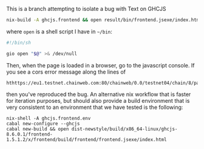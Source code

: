 This is a branch attempting to isolate a bug with Text on GHCJS

```bash
nix-build -A ghcjs.frontend && open result/bin/frontend.jsexe/index.html
```

where `open` is a shell script I have in `~/bin`:

```bash
#!/bin/sh

gio open "$@" >& /dev/null
```

Then, when the page is loaded in a browser, go to the javascript console.  If you see a cors error message along the lines of

```
hthttps://eu1.testnet.chainweb.com:80/chainweb/0.0/testnet04/chain/8/pact
```

then you've reproduced the bug.  An alternative nix workflow that is faster for iteration purposes, but  should also provide a build environment that is very consistent to an environment that we have tested is the following:

```
nix-shell -A ghcjs.frontend.env
cabal new-configure --ghcjs
cabal new-build && open dist-newstyle/build/x86_64-linux/ghcjs-8.6.0.1/frontend-1.5.1.2/x/frontend/build/frontend/frontend.jsexe/index.html
```
